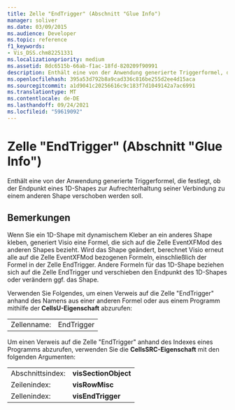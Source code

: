 ```yaml
---
title: Zelle "EndTrigger" (Abschnitt "Glue Info")
manager: soliver
ms.date: 03/09/2015
ms.audience: Developer
ms.topic: reference
f1_keywords:
- Vis_DSS.chm82251331
ms.localizationpriority: medium
ms.assetid: 8dc6515b-66ab-f1ac-18fd-820209f90991
description: Enthält eine von der Anwendung generierte Triggerformel, die festlegt, ob der Endpunkt eines 1D-Shapes zur Aufrechterhaltung seiner Verbindung zu einem anderen Shape verschoben werden soll.
ms.openlocfilehash: 395a53d792b8a9cad336c816be255d2ee4d15aca
ms.sourcegitcommit: a1d9041c20256616c9c183f7d1049142a7ac6991
ms.translationtype: MT
ms.contentlocale: de-DE
ms.lasthandoff: 09/24/2021
ms.locfileid: "59619092"
---
```

# <a name="endtrigger-cell-glue-info-section"></a>Zelle "EndTrigger" (Abschnitt "Glue Info")

Enthält eine von der Anwendung generierte Triggerformel, die festlegt, ob der Endpunkt eines 1D-Shapes zur Aufrechterhaltung seiner Verbindung zu einem anderen Shape verschoben werden soll.
  
## <a name="remarks"></a>Bemerkungen

Wenn Sie ein 1D-Shape mit dynamischem Kleber an ein anderes Shape kleben, generiert Visio eine Formel, die sich auf die Zelle EventXFMod des anderen Shapes bezieht. Wird das Shape geändert, berechnet Visio erneut alle auf die Zelle EventXFMod bezogenen Formeln, einschließlich der Formel in der Zelle EndTrigger. Andere Formeln für das 1D-Shape beziehen sich auf die Zelle EndTrigger und verschieben den Endpunkt des 1D-Shapes oder verändern ggf. das Shape.
  
Verwenden Sie Folgendes, um einen Verweis auf die Zelle "EndTrigger" anhand des Namens aus einer anderen Formel oder aus einem Programm mithilfe der **CellsU-Eigenschaft** abzurufen: 
  
|||
|:-----|:-----|
| Zellenname:  <br/> | EndTrigger  <br/> |
   
Um einen Verweis auf die Zelle "EndTrigger" anhand des Indexes eines Programms abzurufen, verwenden Sie die **CellsSRC-Eigenschaft** mit den folgenden Argumenten: 
  
|||
|:-----|:-----|
| Abschnittsindex:  <br/> |**visSectionObject** <br/> |
| Zeilenindex:  <br/> |**visRowMisc** <br/> |
| Zellenindex:  <br/> |**visEndTrigger** <br/> |
   

